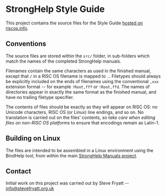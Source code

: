 StrongHelp Style Guide
======================

This project contains the source files for the Style Guide [hosted on riscos.info](http://www.riscos.info/downloads/stronghelp/manuals/).


Conventions
-----------

The source files are stored within the `src/` folder, in sub-folders which match the names of the completed StrongHelp manuals.

Filenames contain the same characters as used in the finished manual, except that `/` in a RISC OS filename is mapped to `.`. Filetypes should always be explicitly included on the ends of filenames using the conventional `,xxx` extension format -- for example `!Root,fff` or `!Root,ffd`. The names of directories appear in exactly the same format as the finished manual, and have no trailing filetype specifier.

The contents of files should be exactly as they will appear on RISC OS: no Unicode characters, RISC OS (or Linux) line endings, and so on. No translation is carried out on the files' contents, so *take care when editing files on non-RISC OS platforms* to ensure that encodings remain as Latin-1.


Building on Linux
-----------------

The files are intended to be assembled in a Linux environment using the BindHelp tool, from within the main [StrongHelp Manuals project](https://github.com/riscos-dot-info/stronghelp-manuals).


Contact
-------

Initial work on this project was carried out by Steve Fryatt -- info@stevefryatt.org.uk